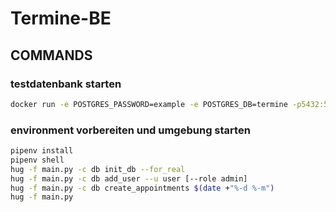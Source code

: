 # Termine-BE

## COMMANDS

### testdatenbank starten
```bash
docker run -e POSTGRES_PASSWORD=example -e POSTGRES_DB=termine -p5432:5432 postgres:11
```

### environment vorbereiten und umgebung starten

```bash
pipenv install
pipenv shell
hug -f main.py -c db init_db --for_real
hug -f main.py -c db add_user --u user [--role admin]
hug -f main.py -c db create_appointments $(date +"%-d %-m")
hug -f main.py
```

